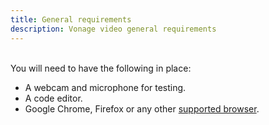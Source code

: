 ```yaml
---
title: General requirements
description: Vonage video general requirements
---
```

<br>
You will need to have the following in place:

- A webcam and microphone for testing.
- A code editor.
- Google Chrome, Firefox or any other [supported browser](/video/client-sdks/web#browser-support).
